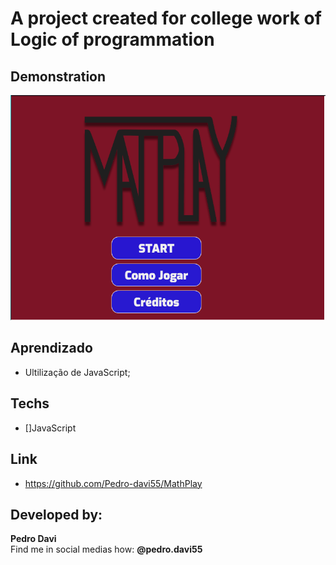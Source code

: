 # A project created for college work of Logic of programmation 

## Demonstration
<img src="interface.png">

## Aprendizado
  * Ultilização de JavaScript;

## Techs
* []JavaScript

## Link
 * https://github.com/Pedro-davi55/MathPlay

## Developed by:
 **Pedro Davi**  
 Find me in social medias how: **@pedro.davi55** 